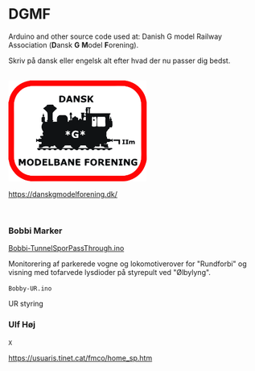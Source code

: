 # DGMF
Arduino and other source code used at: Danish G model Railway Association (**D**ansk **G** **M**odel **F**orening).

Skriv på dansk eller engelsk alt efter hvad der nu passer dig bedst.

<br/>

<img src="https://github.com/MTD2A/DGMF/blob/main/billeder/DGMF-logo.jpg" height="200">

https://danskgmodelforening.dk/

<br/>

### Bobbi Marker

[Bobbi-TunnelSporPassThrough.ino](https://github.com/MTD2A/DGMF/blob/main/kildetekst/Bobbi-TunnelSporPassThrough.ino)

Monitorering af parkerede vogne og lokomotiverover for "Rundforbi" og visning med tofarvede lysdioder på styrepult ved "Ølbylyng".

`Bobby-UR.ino`

UR styring

### Ulf Høj

`X`

https://usuaris.tinet.cat/fmco/home_sp.htm
